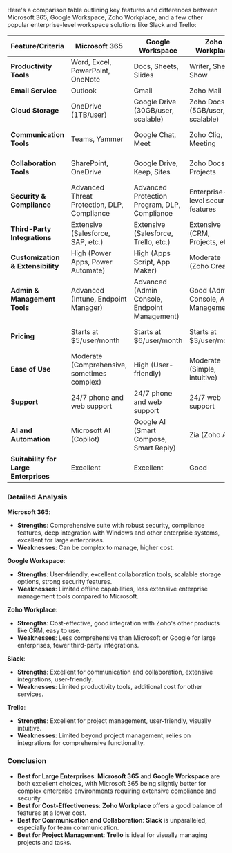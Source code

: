 
Here's a comparison table outlining key features and differences between Microsoft 365, Google Workspace, Zoho Workplace, and a few other popular enterprise-level workspace solutions like Slack and Trello:

| Feature/Criteria               | Microsoft 365                             | Google Workspace                          | Zoho Workplace                           | Slack                                     | Trello                                    |
|--------------------------------|-------------------------------------------|-------------------------------------------|-----------------------------------------|-------------------------------------------|-------------------------------------------|
| **Productivity Tools**         | Word, Excel, PowerPoint, OneNote          | Docs, Sheets, Slides                      | Writer, Sheet, Show                     | -                                         | -                                         |
| **Email Service**              | Outlook                                   | Gmail                                     | Zoho Mail                                | -                                         | -                                         |
| **Cloud Storage**              | OneDrive (1TB/user)                       | Google Drive (30GB/user, scalable)        | Zoho Docs (5GB/user, scalable)          | Limited integration with other services   | Limited integration with other services   |
| **Communication Tools**        | Teams, Yammer                             | Google Chat, Meet                         | Zoho Cliq, Meeting                      | Slack                                     | Limited communication tools               |
| **Collaboration Tools**        | SharePoint, OneDrive                      | Google Drive, Keep, Sites                 | Zoho Docs, Projects                     | Channels, Messaging, File Sharing         | Boards, Lists, Cards                      |
| **Security & Compliance**      | Advanced Threat Protection, DLP, Compliance | Advanced Protection Program, DLP, Compliance | Enterprise-level security features     | Enterprise Grid with compliance features  | Limited to integrations                   |
| **Third-Party Integrations**   | Extensive (Salesforce, SAP, etc.)         | Extensive (Salesforce, Trello, etc.)      | Extensive (CRM, Projects, etc.)         | Extensive (Google Drive, Microsoft, etc.) | Extensive (Slack, Google Drive, etc.)     |
| **Customization & Extensibility** | High (Power Apps, Power Automate)       | High (Apps Script, App Maker)             | Moderate (Zoho Creator)                 | High (Custom Bots, APIs)                  | Moderate (Power-Ups)                      |
| **Admin & Management Tools**   | Advanced (Intune, Endpoint Manager)       | Advanced (Admin Console, Endpoint Management) | Good (Admin Console, App Management)   | Moderate (Admin Tools, Analytics)         | Limited                                   |
| **Pricing**                    | Starts at $5/user/month                   | Starts at $6/user/month                   | Starts at $3/user/month                 | Starts at $6.67/user/month                | Free, Business Class at $10/user/month    |
| **Ease of Use**                | Moderate (Comprehensive, sometimes complex) | High (User-friendly)                      | Moderate (Simple, intuitive)            | High (User-friendly, intuitive)           | High (User-friendly, intuitive)           |
| **Support**                    | 24/7 phone and web support                | 24/7 phone and web support                | 24/7 web support                        | 24/7 support in Enterprise plan           | Community support, Email support          |
| **AI and Automation**          | Microsoft AI (Copilot)                    | Google AI (Smart Compose, Smart Reply)    | Zia (Zoho AI)                           | AI-driven features in Enterprise          | Limited to Power-Ups and integrations     |
| **Suitability for Large Enterprises** | Excellent                              | Excellent                                | Good                                    | Moderate to Good                          | Limited                                   |

### Detailed Analysis

**Microsoft 365**:
- **Strengths**: Comprehensive suite with robust security, compliance features, deep integration with Windows and other enterprise systems, excellent for large enterprises.
- **Weaknesses**: Can be complex to manage, higher cost.

**Google Workspace**:
- **Strengths**: User-friendly, excellent collaboration tools, scalable storage options, strong security features.
- **Weaknesses**: Limited offline capabilities, less extensive enterprise management tools compared to Microsoft.

**Zoho Workplace**:
- **Strengths**: Cost-effective, good integration with Zoho's other products like CRM, easy to use.
- **Weaknesses**: Less comprehensive than Microsoft or Google for large enterprises, fewer third-party integrations.

**Slack**:
- **Strengths**: Excellent for communication and collaboration, extensive integrations, user-friendly.
- **Weaknesses**: Limited productivity tools, additional cost for other services.

**Trello**:
- **Strengths**: Excellent for project management, user-friendly, visually intuitive.
- **Weaknesses**: Limited beyond project management, relies on integrations for comprehensive functionality.

### Conclusion
- **Best for Large Enterprises**: **Microsoft 365** and **Google Workspace** are both excellent choices, with Microsoft 365 being slightly better for complex enterprise environments requiring extensive compliance and security.
- **Best for Cost-Effectiveness**: **Zoho Workplace** offers a good balance of features at a lower cost.
- **Best for Communication and Collaboration**: **Slack** is unparalleled, especially for team communication.
- **Best for Project Management**: **Trello** is ideal for visually managing projects and tasks.